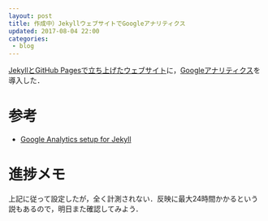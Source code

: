 ```yaml
---
layout: post
title: 作成中）JekyllウェブサイトでGoogleアナリティクス
updated: 2017-08-04 22:00 
categories:
 - blog
---
```


[JekyllとGitHub Pagesで立ち上げたウェブサイト](https://haltaro.github.io/archivers/first-post)に，[Googleアナリティクス](https://analytics.google.com/analytics/web/provision/?authuser=0#provision/SignUp/)を導入した．

# 参考

* [Google Analytics setup for Jekyll](https://michaelsoolee.com/google-analytics-jekyll/)

# 進捗メモ

上記に従って設定したが，全く計測されない．反映に最大24時間かかるという説もあるので，明日また確認してみよう．
